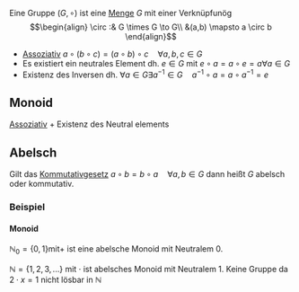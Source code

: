 Eine Gruppe $(G, \circ)$ ist eine [Menge](Mengen.md) $G$ mit einer Verknüpfunög
$$\begin{align}
\circ :& G \times G \to G\\
&(a,b) \mapsto a \circ b
\end{align}$$

- [Assoziativ](Assoziativgesetz.md) $a \circ (b \circ c) = (a\circ b) \circ c \quad \forall a, b, c  \in G$
- Es existiert ein neutrales Element dh. $e \in G$ mit $e \circ a = a\circ e =a \forall a \in G$
- Existenz des Inversen dh. $\forall a \in G \exists a^{-1} \in G\quad a^{-1} \circ a = a \circ a^{-1} = e$

## Monoid
[Assoziativ](Assoziativgesetz.md) + Existenz des Neutral elements

## Abelsch
Gilt das [Kommutativgesetz](Kommutativgesetz.md) $a \circ b = b \circ a\quad \forall a, b \in G$
dann heißt $G$ abelsch oder kommutativ.

### Beispiel
#### Monoid
$\mathbb N_0 = \{0, 1\} \text{mit} +$ ist eine abelsche Monoid mit Neutralem 0.

$\mathbb N = \{1, 2, 3, ...\}$ mit $\cdot$ ist abelsches Monoid mit Neutralem 1. Keine Gruppe da $2 \cdot x = 1$ nicht lösbar in $\mathbb N$

